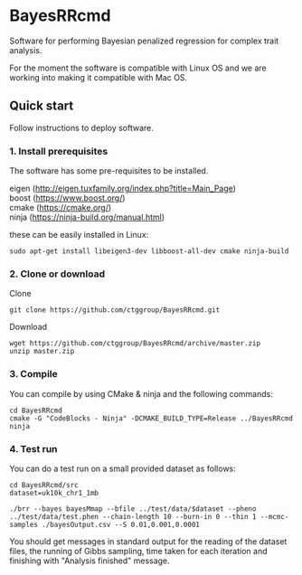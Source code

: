 # BayesRRcmd

Software for performing Bayesian penalized regression for complex trait analysis.

For the moment the software is compatible with Linux OS and we are working into making it compatible with Mac OS.

## Quick start

Follow instructions to deploy software.

### 1. Install prerequisites
The software has some pre-requisites to be installed.   

eigen (http://eigen.tuxfamily.org/index.php?title=Main_Page)   
boost (https://www.boost.org/)   
cmake (https://cmake.org/)   
ninja (https://ninja-build.org/manual.html)   

these can be easily installed in Linux:

```
sudo apt-get install libeigen3-dev libboost-all-dev cmake ninja-build 

```


### 2. Clone or download

Clone

```
git clone https://github.com/ctggroup/BayesRRcmd.git
```

Download

```
wget https://github.com/ctggroup/BayesRRcmd/archive/master.zip
unzip master.zip
```

### 3. Compile

You can compile by using CMake & ninja and the following commands:

```
cd BayesRRcmd
cmake -G "CodeBlocks - Ninja" -DCMAKE_BUILD_TYPE=Release ../BayesRRcmd
ninja

```

### 4. Test run

You can do a test run on a small provided dataset as follows:

```
cd BayesRRcmd/src
dataset=uk10k_chr1_1mb

./brr --bayes bayesMmap --bfile ../test/data/$dataset --pheno ../test/data/test.phen --chain-length 10 --burn-in 0 --thin 1 --mcmc-samples ./bayesOutput.csv --S 0.01,0.001,0.0001

```

You should get messages in standard output for the reading of the dataset files, the running of Gibbs sampling, time taken for each iteration and finishing with "Analysis finished" message.
